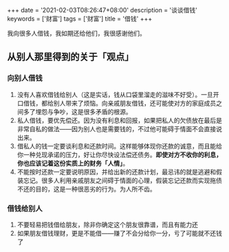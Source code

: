 +++
date = '2021-02-03T08:26:47+08:00'
description = '谈谈借钱'
keywords = ['财富']
tags = ['财富']
title = '借钱'
+++

我向很多人借钱，我如期还给他们，我很感谢他们。

## 从别人那里得到的关于「观点」

### 向别人借钱

1. 没有人喜欢借钱给别人（这是实话，钱从口袋里溜走的滋味不好受）。一旦开口借钱，都给别人带来了烦恼。向亲戚朋友借钱，还可能使对方的家庭成员之间多了埋怨与争吵，这是很多矛盾的根源。
2. 私人借钱，要优先偿还。因为没有利息和回报，如果把私人的欠债放在最后是非常自私的做法——因为别人也是需要钱的，不过他可能碍于情面不会直接说出来。
3. 借私人的钱一定要谈利息和还款时间。这样能够体现你还款的诚意，而且能给你一种兑现承诺的压力，好让你尽快设法偿还债务。**即使对方不收你的利息，你也应该记着这份实质上的财务「人情」**。
4. 不能按时还款一定要说明原因，并给出新的还款计划，最忌讳的就是逃避和假装忘记。很多人利用亲戚朋友之间碍于情面的心理，假装忘记还款而实现拖债不还的目的，这是一种很恶劣的行为。为人所不齿。

### 借钱给别人

1. 不要轻易把钱借给朋友，除非你确定这个朋友很靠谱，而且有能力还
2. 如果朋友借钱理财，更是不能借——赚了不会分给你一分，亏了可能就不还钱了
